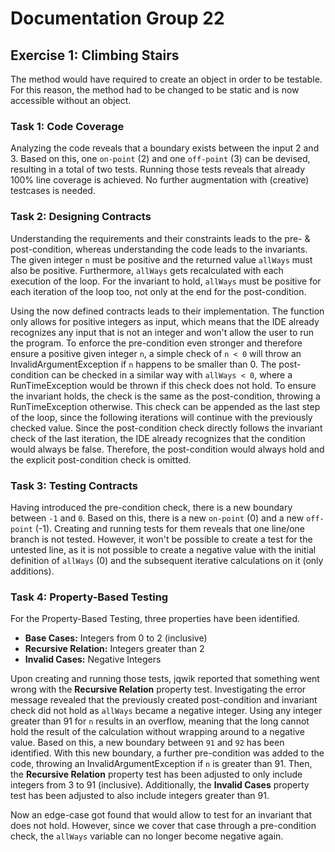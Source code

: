 # Documentation Group 22

## Exercise 1: Climbing Stairs
The method would have required to create an object in order to be testable.
For this reason, the method had to be changed to be static and is now accessible without an object.

### Task 1: Code Coverage
Analyzing the code reveals that a boundary exists between the input 2 and 3.
Based on this, one `on-point` (2) and one `off-point` (3) can be devised, resulting in a total of two tests.
Running those tests reveals that already 100% line coverage is achieved. No further augmentation with (creative) testcases is needed.

### Task 2: Designing Contracts
Understanding the requirements and their constraints leads to the pre- & post-condition, whereas understanding the code leads to the invariants.
The given integer `n` must be positive and the returned value `allWays` must also be positive.
Furthermore, `allWays` gets recalculated with each execution of the loop. For the invariant to hold, `allWays` must be positive for each iteration of the loop too, not only at the end for the post-condition.

Using the now defined contracts leads to their implementation.
The function only allows for positive integers as input, which means that the IDE already recognizes any input that is not an integer and won't allow the user to run the program.
To enforce the pre-condition even stronger and therefore ensure a positive given integer `n`, a simple check of `n < 0` will throw an InvalidArgumentException if `n` happens to be smaller than 0.
The post-condition can be checked in a similar way with `allWays < 0`, where a RunTimeException would be thrown if this check does not hold.
To ensure the invariant holds, the check is the same as the post-condition, throwing a RunTimeException otherwise.
This check can be appended as the last step of the loop, since the following iterations will continue with the previously checked value.
Since the post-condition check directly follows the invariant check of the last iteration, the IDE already recognizes that the condition would always be false.
Therefore, the post-condition would always hold and the explicit post-condition check is omitted.

### Task 3: Testing Contracts
Having introduced the pre-condition check, there is a new boundary between `-1` and `0`.
Based on this, there is a new `on-point` (0) and a new `off-point` (-1).
Creating and running tests for them reveals that one line/one branch is not tested.
However, it won't be possible to create a test for the untested line, as it is not possible to create a negative value with the initial definition of `allWays` (0) and the subsequent iterative calculations on it (only additions).

### Task 4: Property-Based Testing
For the Property-Based Testing, three properties have been identified.
- **Base Cases:** Integers from 0 to 2 (inclusive)
- **Recursive Relation:** Integers greater than 2
- **Invalid Cases:** Negative Integers

Upon creating and running those tests, jqwik reported that something went wrong with the **Recursive Relation** property test.
Investigating the error message revealed that the previously created post-condition and invariant check did not hold as `allWays` became a negative integer.
Using any integer greater than 91 for `n` results in an overflow, meaning that the long cannot hold the result of the calculation without wrapping around to a negative value.
Based on this, a new boundary between `91` and `92` has been identified.
With this new boundary, a further pre-condition was added to the code, throwing an InvalidArgumentException if `n` is greater than 91.
Then, the **Recursive Relation** property test has been adjusted to only include integers from 3 to 91 (inclusive).
Additionally, the **Invalid Cases** property test has been adjusted to also include integers greater than 91.

Now an edge-case got found that would allow to test for an invariant that does not hold.
However, since we cover that case through a pre-condition check, the `allWays` variable can no longer become negative again.